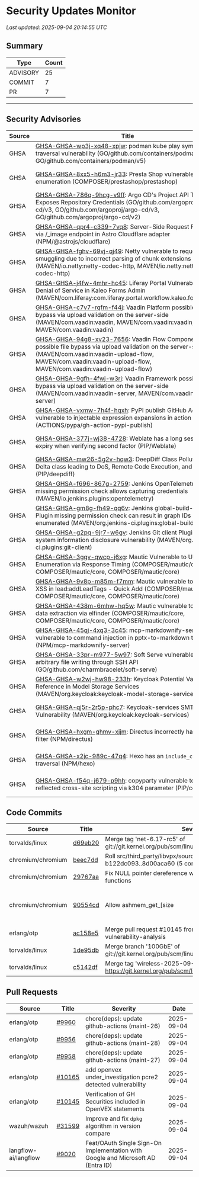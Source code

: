 # Security Updates Monitor

*Last updated: 2025-09-04 20:14:55 UTC*

## Summary
| Type | Count |
|------|-------|
| ADVISORY | 25 |
| COMMIT | 7 |
| PR | 7 |

---

## Security Advisories

| Source | Title | Severity | Date |
|--------|-------|----------|------|
| GHSA | [GHSA-GHSA-wp3j-xq48-xpjw](https://github.com/advisories/GHSA-wp3j-xq48-xpjw): podman kube play symlink traversal vulnerability (GO/github.com/containers/podman/v4, GO/github.com/containers/podman/v5) | HIGH (CVSS: 8.1) | 2025-09-04 |
| GHSA | [GHSA-GHSA-8xx5-h6m3-jr33](https://github.com/advisories/GHSA-8xx5-h6m3-jr33): Presta Shop vulnerable to email enumeration  (COMPOSER/prestashop/prestashop) | MODERATE (CVSS: 4.2) | 2025-09-04 |
| GHSA | [GHSA-GHSA-786q-9hcg-v9ff](https://github.com/advisories/GHSA-786q-9hcg-v9ff): Argo CD's Project API Token Exposes Repository Credentials (GO/github.com/argoproj/argo-cd/v3, GO/github.com/argoproj/argo-cd/v3, GO/github.com/argoproj/argo-cd/v2) | CRITICAL (CVSS: 10.0) | 2025-09-04 |
| GHSA | [GHSA-GHSA-qpr4-c339-7vq8](https://github.com/advisories/GHSA-qpr4-c339-7vq8): Server-Side Request Forgery via /_image endpoint in Astro Cloudflare adapter (NPM/@astrojs/cloudflare) | HIGH (CVSS: 7.2) | 2025-09-04 |
| GHSA | [GHSA-GHSA-fghv-69vj-qj49](https://github.com/advisories/GHSA-fghv-69vj-qj49): Netty vulnerable to request smuggling due to incorrect parsing of chunk extensions (MAVEN/io.netty:netty-codec-http, MAVEN/io.netty:netty-codec-http) | HIGH (CVSS: 0.0) | 2025-09-04 |
| GHSA | [GHSA-GHSA-j4fw-4mhr-hc45](https://github.com/advisories/GHSA-j4fw-4mhr-hc45): Liferay Portal Vulnerable to Denial of Service in Kaleo Forms Admin (MAVEN/com.liferay:com.liferay.portal.workflow.kaleo.forms.web) | HIGH (CVSS: 0.0) | 2025-09-04 |
| GHSA | [GHSA-GHSA-c7v7-rqfm-f44j](https://github.com/advisories/GHSA-c7v7-rqfm-f44j): Vaadin Platform possible file bypass via upload validation on the server-side (MAVEN/com.vaadin:vaadin, MAVEN/com.vaadin:vaadin, MAVEN/com.vaadin:vaadin) | MODERATE (CVSS: 0.0) | 2025-09-04 |
| GHSA | [GHSA-GHSA-94g8-xv23-7656](https://github.com/advisories/GHSA-94g8-xv23-7656): Vaadin Flow Components possible file bypass via upload validation on the server-side (MAVEN/com.vaadin:vaadin-upload-flow, MAVEN/com.vaadin:vaadin-upload-flow, MAVEN/com.vaadin:vaadin-upload-flow) | MODERATE (CVSS: 0.0) | 2025-09-04 |
| GHSA | [GHSA-GHSA-9gfh-4fwj-w3rj](https://github.com/advisories/GHSA-9gfh-4fwj-w3rj): Vaadin Framework possible file bypass via upload validation on the server-side (MAVEN/com.vaadin:vaadin-server, MAVEN/com.vaadin:vaadin-server) | MODERATE (CVSS: 0.0) | 2025-09-04 |
| GHSA | [GHSA-GHSA-vxmw-7h4f-hqxh](https://github.com/advisories/GHSA-vxmw-7h4f-hqxh): PyPI publish GitHub Action vulnerable to injectable expression expansions in action steps (ACTIONS/pypa/gh-action-pypi-publish) | LOW (CVSS: 0.0) | 2025-09-04 |
| GHSA | [GHSA-GHSA-377j-wj38-4728](https://github.com/advisories/GHSA-377j-wj38-4728): Weblate has a long session expiry when verifying second factor (PIP/Weblate) | LOW (CVSS: 0.0) | 2025-09-04 |
| GHSA | [GHSA-GHSA-mw26-5g2v-hqw3](https://github.com/advisories/GHSA-mw26-5g2v-hqw3): DeepDiff Class Pollution in Delta class leading to DoS, Remote Code Execution, and more (PIP/deepdiff) | CRITICAL (CVSS: 0.0) | 2025-09-03 |
| GHSA | [GHSA-GHSA-f696-867g-2759](https://github.com/advisories/GHSA-f696-867g-2759): Jenkins OpenTelemetry Plugin missing permission check allows capturing credentials (MAVEN/io.jenkins.plugins:opentelemetry) | MODERATE (CVSS: 4.2) | 2025-09-03 |
| GHSA | [GHSA-GHSA-gm8g-fh49-qq6v](https://github.com/advisories/GHSA-gm8g-fh49-qq6v): Jenkins global-build-stats Plugin missing permission check can result in graph IDs being enumerated (MAVEN/org.jenkins-ci.plugins:global-build-stats) | MODERATE (CVSS: 4.3) | 2025-09-03 |
| GHSA | [GHSA-GHSA-g2pq-9jr7-w6gv](https://github.com/advisories/GHSA-g2pq-9jr7-w6gv): Jenkins Git client Plugin file system information disclosure vulnerability (MAVEN/org.jenkins-ci.plugins:git-client) | MODERATE (CVSS: 4.3) | 2025-09-03 |
| GHSA | [GHSA-GHSA-3ggv-qwcp-j6xg](https://github.com/advisories/GHSA-3ggv-qwcp-j6xg): Mautic Vulnerable to User Enumeration via Response Timing (COMPOSER/mautic/core, COMPOSER/mautic/core, COMPOSER/mautic/core) | MODERATE (CVSS: 5.9) | 2025-09-03 |
| GHSA | [GHSA-GHSA-9v8p-m85m-f7mm](https://github.com/advisories/GHSA-9v8p-m85m-f7mm): Mautic vulnerable to reflected XSS in lead:addLeadTags - Quick Add (COMPOSER/mautic/core, COMPOSER/mautic/core, COMPOSER/mautic/core) | MODERATE (CVSS: 0.0) | 2025-09-03 |
| GHSA | [GHSA-GHSA-438m-6mhw-hq5w](https://github.com/advisories/GHSA-438m-6mhw-hq5w): Mautic vulnerable to secret data extraction via elfinder (COMPOSER/mautic/core, COMPOSER/mautic/core, COMPOSER/mautic/core) | MODERATE (CVSS: 5.5) | 2025-09-03 |
| GHSA | [GHSA-GHSA-45qj-4xq3-3c45](https://github.com/advisories/GHSA-45qj-4xq3-3c45): mcp-markdownify-server vulnerable to command injection in pptx-to-markdown tool (NPM/mcp-markdownify-server) | HIGH (CVSS: 7.5) | 2025-09-02 |
| GHSA | [GHSA-GHSA-33pr-m977-5w97](https://github.com/advisories/GHSA-33pr-m977-5w97): Soft Serve vulnerable to arbitrary file writing through SSH API (GO/github.com/charmbracelet/soft-serve) | HIGH (CVSS: 7.7) | 2025-09-02 |
| GHSA | [GHSA-GHSA-w2wj-hw98-233h](https://github.com/advisories/GHSA-w2wj-hw98-233h): Keycloak Potential Variable Reference in Model Storage Services (MAVEN/org.keycloak:keycloak-model-storage-services) | MODERATE (CVSS: 4.9) | 2025-08-21 |
| GHSA | [GHSA-GHSA-qj5r-2r5p-phc7](https://github.com/advisories/GHSA-qj5r-2r5p-phc7): Keycloak-services SMTP Inject Vulnerability (MAVEN/org.keycloak:keycloak-services) | MODERATE (CVSS: 6.5) | 2025-08-06 |
| GHSA | [GHSA-GHSA-hxgm-ghmv-xjjm](https://github.com/advisories/GHSA-hxgm-ghmv-xjjm): Directus incorrectly handles `_in` filter (NPM/directus) | HIGH (CVSS: 6.3) | 2024-07-08 |
| GHSA | [GHSA-GHSA-x2jc-989c-47q4](https://github.com/advisories/GHSA-x2jc-989c-47q4): Hexo has an `include_code` path traversal (NPM/hexo) | HIGH (CVSS: 7.5) | 2023-09-08 |
| GHSA | [GHSA-GHSA-f54q-j679-p9hh](https://github.com/advisories/GHSA-f54q-j679-p9hh): copyparty vulnerable to reflected cross-site scripting via k304 parameter (PIP/copyparty) | MODERATE (CVSS: 6.3) | 2023-07-25 |

## Code Commits

| Source | Title | Severity | Date |
|--------|-------|----------|------|
| torvalds/linux | [d69eb20](https://github.com/torvalds/linux/commit/d69eb204c255c35abd9e8cb621484e8074c75eaa) | Merge tag 'net-6.17-rc5' of git://git.kernel.org/pub/scm/linux/kernel/git/netdev/net | 2025-09-04 |
| chromium/chromium | [beec7dd](https://github.com/chromium/chromium/commit/beec7dd467c2bf58f0b98719c7da70610a51f823) | Roll src/third_party/libvpx/source/libvpx/ b122dc093..8d00aca60 (5 commits) | 2025-09-04 |
| chromium/chromium | [29767aa](https://github.com/chromium/chromium/commit/29767aab71f03d74554af17278ff7bbda6a9d0d7) | Fix NULL pointer dereference when choosing shared memory functions | 2025-09-04 |
| chromium/chromium | [90554cd](https://github.com/chromium/chromium/commit/90554cdb9abc43dbae289e5662851e519b9ca037) | Allow ashmem_get_[size|prot]_region() to support both ashmem and memfd fds | 2025-09-04 |
| erlang/otp | [ac158e5](https://github.com/erlang/otp/commit/ac158e5fd4c465c470a62018e890386b42f0b4e5) | Merge pull request #10145 from kikofernandez/add-vendor-vulnerability-analysis | 2025-09-04 |
| torvalds/linux | [1de95db](https://github.com/torvalds/linux/commit/1de95db1242632e121a07f8034273782a5a39656) | Merge branch '100GbE' of git://git.kernel.org/pub/scm/linux/kernel/git/tnguy/net-queue | 2025-09-03 |
| torvalds/linux | [c5142df](https://github.com/torvalds/linux/commit/c5142df58d5a19a0615414037f256cd5ca39f7c5) | Merge tag 'wireless-2025-09-03' of https://git.kernel.org/pub/scm/linux/kernel/git/wireless/wireless | 2025-09-03 |

## Pull Requests

| Source | Title | Severity | Date |
|--------|-------|----------|------|
| erlang/otp | [#9960](https://github.com/erlang/otp/pull/9960) | chore(deps): update github-actions (maint-26) | 2025-09-04 |
| erlang/otp | [#9956](https://github.com/erlang/otp/pull/9956) | chore(deps): update github-actions (maint-28) | 2025-09-04 |
| erlang/otp | [#9958](https://github.com/erlang/otp/pull/9958) | chore(deps): update github-actions (maint-27) | 2025-09-04 |
| erlang/otp | [#10165](https://github.com/erlang/otp/pull/10165) | add openvex under_investigation pcre2 detected vulnerability | 2025-09-04 |
| erlang/otp | [#10145](https://github.com/erlang/otp/pull/10145) | Verification of GH Securities included in OpenVEX statements | 2025-09-04 |
| wazuh/wazuh | [#31599](https://github.com/wazuh/wazuh/pull/31599) | Improve and fix `dpkg` algorithm in version compare | 2025-09-04 |
| langflow-ai/langflow | [#9020](https://github.com/langflow-ai/langflow/pull/9020) | Feat/OAuth Single Sign-On Implementation with Google and Microsoft AD (Entra ID) | 2025-09-04 |

